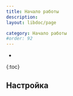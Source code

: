 ```yaml
---
title: Начало работы
description: 
layout: libdoc/page

category: Начало работы
#order: 92
---
```

* 
{:toc}

## Настройка
